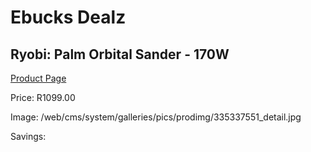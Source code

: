 
# Ebucks Dealz
## Ryobi: Palm Orbital Sander - 170W
[Product Page](https://www.ebucks.com/web/shop/productSelected.do?prodId=335337551&catId=717342768)

Price: R1099.00

Image: /web/cms/system/galleries/pics/prodimg/335337551_detail.jpg

Savings: 


	